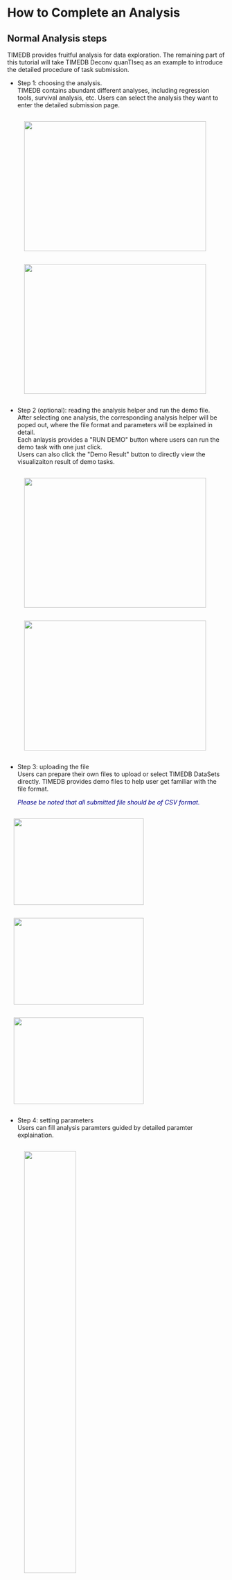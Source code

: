 # How to Complete an Analysis

## Normal Analysis steps

TIMEDB provides fruitful analysis for data exploration. The remaining part of this tutorial will take TIMEDB Deconv quanTIseq as an example to introduce the detailed procedure of task submission.</p>

- Step 1: choosing the analysis.
  <br>TIMEDB contains abundant different analyses, including regression tools, survival analysis, etc. Users can select the analysis they want to enter the detailed submission page.

    <img src="../data/image/tutorial/analysis-select.png" style="width:420px; height: 300px; margin: 15px;">
    <img src="../data/image/tutorial/analysis-detail.png" style="width:420px; height: 300px; margin: 15px;">

- Step 2 (optional): reading the analysis helper and run the demo file. <br>After selecting one analysis, the corresponding analysis helper will be poped out, where the file format and parameters will be explained in detail.<br>Each anlaysis provides a "RUN DEMO" button where users can run the demo task with one just click.<br>Users can also click the "Demo Result" button to directly view the visualizaiton result of demo tasks.

    <img src="../data/image/tutorial/analysis-tutorial.png" style="width:420px; height: 300px; margin: 15px;">
    <img src="../data/image/tutorial/analysis-demo.png"  style="width:420px; height: 300px; margin: 15px;">

- Step 3: uploading the file<br>Users can prepare their own files to upload or select TIMEDB DataSets directly. TIMEDB provides demo files to help user get familiar with the file format.<p style="color: #00008b"><i>Please be noted that all submitted file should be of CSV format.</i></p>
                                
<img src="../data/image/tutorial/analysis-upload.png" style="width: 300px; height: 200px; margin: 15px;">
<img src="../data/image/tutorial/input-modal.png" style="width: 300px; height: 200px; margin: 15px;">
<img src="../data/image/tutorial/select-dataset.png" style="width: 300px; height: 200px; margin: 15px;">
                                    
- Step 4: setting parameters <br>Users can fill analysis paramters guided by detailed paramter explaination.
    
    <img src="../data/image/tutorial/analysis-parameter.png" style="width:50%; margin: 15px;">

- Step 5: submit and view the results<br>After tasks are submitted, users will get corresponding task ids, which are automatically added to the user's workspace.
    
    <img src="../data/image/tutorial/analysis-waiting.png" style="width:420px; height: 300px; margin: 15px;">
    <img src="../data/image/tutorial/analysis-submitted.png"  style="width:420px; height: 300px; margin: 15px;">
    
    <br>
    In the workspace section, you can view the status of task. There are three task status: running, finished, and failed, which respectively indicate that the task is in progress, completed and is failed. Users can click "check" to view task results and interactive visualizations.
    <br>

    <img src="../data/image/tutorial/task-list.png" style="width: 300px; height: 200px; margin: 15px;">
    <img src="../data/image/tutorial/ouput-list.png" style="width: 300px; height: 200px; margin: 15px;">
    <img src="../data/image/tutorial/task-visualization.png" style="width: 300px; height: 200px; margin: 15px;">

## Submit a dataset directly for analysis

On the dataset page, TIME provide support to submit an analysis task directly using one specific dataset.</p>

- Step1: In the <a href="/projects">datasets</a> indexing page, users can select the target dataset and click the <button> details </button> button to enter the details page of the selected dataset.
    
    <img src="../data/image/tutorial/dataset-index-1.png" style="width: 50%; margin: 15px;">

- Step2: Clicking "Run Analysis".
  
    <img src="../data/image/tutorial/dataset-run-analysis.png" style="width: 50%; margin: 15px;">

- Step3: Choosing one analysis.
  
    <img src="../data/image/tutorial/analysis-select.png" style="width: 50%; margin: 15px;">

- Step4: Checking the dataset name.
            
    <img src="../data/image/tutorial/analysis-confirm-dataset.png" style="width: 50%; margin: 15px;">

- Step5: Setting parameters and submitting the analysis.

    <img src="../data/image/tutorial/analysis-parameter.png" style="width:420px; height: 300px; margin: 15px;">
    <img src="../data/image/tutorial/analysis-submitted.png" style="width:420px; height: 300px; margin: 15px;">
